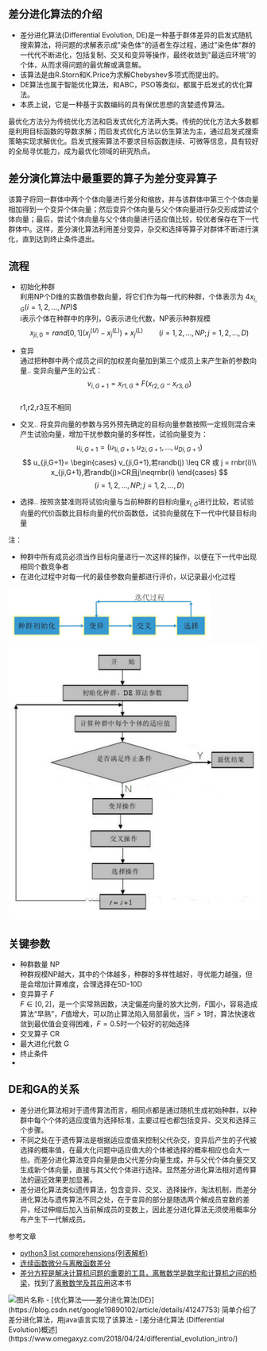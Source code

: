 ## 差分进化算法的介绍  
- 差分进化算法(Differential Evolution, DE)是一种基于群体差异的启发式随机搜索算法，将问题的求解表示成"染色体"的适者生存过程，通过"染色体"群的一代代不断进化，包括复制、交叉和变异等操作，最终收敛到"最适应环境"的个体，从而求得问题的最优解或满意解。
- 该算法是由R.Storn和K.Price为求解Chebyshev多项式而提出的。
- DE算法也属于智能优化算法，和ABC，PSO等类似，都属于启发式的优化算法。
- 本质上说，它是一种基于实数编码的具有保优思想的贪婪遗传算法。


最优化方法分为传统优化方法和启发式优化方法两大类。传统的优化方法大多数都是利用目标函数的导数求解；而启发式优化方法以仿生算法为主，通过启发式搜索策略实现求解优化。启发式搜索算法不要求目标函数连续、可微等信息，具有较好的全局寻优能力，成为最优化领域的研究热点。

## 差分演化算法中最重要的算子为差分变异算子  
该算子将同一群体中两个个体向量进行差分和缩放，并与该群体中第三个个体向量相加得到一个变异个体向量；然后变异个体向量与父个体向量进行杂交形成尝试个体向量；最后，尝试个体向量与父个体向量进行适应值比较，较优者保存在下一代群体中。这样，差分演化算法利用差分变异，杂交和选择等算子对群体不断进行演化，直到达到终止条件退出。  
## 流程
- 初始化种群  
利用NP个D维的实数值参数向量，将它们作为每一代的种群，个体表示为
$4x_{i,G}(i=1,2,...,NP)$$  
i表示个体在种群中的序列，G表示进化代数，NP表示种群规模
$$x_{ji,0}=rand[0,1](x_j^{(U)}-x_j^{(L)})+x_j^{(L)} \qquad (i=1,2,...,NP;j=1,2,...,D)$$

- 变异  
通过把种群中两个成员之间的加权差向量加到第三个成员上来产生新的参数向量..
变异向量产生的公式：
$$v_{i,G+1}=x_{r1,G}+F(x_{r2,G}-x_{r3,G})$$  
r1,r2,r3互不相同
- 交叉..
将变异向量的参数与另外预先确定的目标向量参数按照一定规则混合来产生试验向量，增加干扰参数向量的多样性，试验向量变为：
$$u_{i,G+1}=(u_{1i,G+1},u_{2i,G+1},...,u_{Di,G+1})$$
$$
u_{ji,G+1}=
\begin{cases}
v_{ji,G+1},若randb(j) \leq CR 或 j = rnbr(i)\\
x_{ji,G+1},若randb(j)>CR且j\neqrnbr(i)
\end{cases}
$$
$$(i=1,2,...,NP;j=1,2,...,D)$$
- 选择..
按照贪婪准则将试验向量与当前种群的目标向量$x_{i,G}$进行比较，若试验向量的代价函数比目标向量的代价函数低，试验向量就在下一代中代替目标向量

注：
- 种群中所有成员必须当作目标向量进行一次这样的操作，以便在下一代中出现相同个数竞争者
- 在进化过程中对每一代的最佳参数向量都进行评价，以记录最小化过程

![](../image/差分进化流程.png)
![](../image/DEFLOW.jpg)

## 关键参数
- 种群数量 NP  
种群规模NP越大，其中的个体越多，种群的多样性越好，寻优能力越强，但是会增加计算难度，合理选择在5D-10D
- 变异算子 $F$  
$F\in[0,2]$，是一个实常熟因数，决定偏差向量的放大比例，$F$国小，容易造成算法“早熟”，$F$值增大，可以防止算法陷入局部最优，当$F>1$时，算法快速收敛到最优值会变得困难，$F=0.5$时一个较好的初始选择
- 交叉算子 CR  
- 最大进化代数 G  
- 终止条件  
- 

## DE和GA的关系
- 差分进化算法相对于遗传算法而言，相同点都是通过随机生成初始种群，以种群中每个个体的适应度值为选择标准，主要过程也都包括变异、交叉和选择三个步骤。
- 不同之处在于遗传算法是根据适应度值来控制父代杂交，变异后产生的子代被选择的概率值，在最大化问题中适应值大的个体被选择的概率相应也会大一些。而差分进化算法变异向量是由父代差分向量生成，并与父代个体向量交叉生成新个体向量，直接与其父代个体进行选择。显然差分进化算法相对遗传算法的逼近效果更加显著。
- 差分进化算法类似遗传算法，包含变异、交叉、选择操作，淘汰机制，而差分进化算法与遗传算法不同之处，在于变异的部分是随选两个解成员变数的差异，经过伸缩后加入当前解成员的变数上，因此差分进化算法无须使用概率分布产生下一代解成员。

参考文章
- [python3 list comprehensions(列表解析)](https://docs.python.org/3/tutorial/datastructures.html#list-comprehensions)
- [连续函数微分与离散函数差分](https://blog.csdn.net/lz0499/article/details/71937737)
- [差分方程是解决计算机问题的重要的工具，离散数学是数学和计算机之间的桥梁](https://www.zhihu.com/question/38040913/answer/74954244)，找到了[离散数学及其应用](https://pic2.zhimg.com/v2-ecb056b8f5c6c9f7c4297dc2c7fbd313_r.jpg?source=1940ef5c)这本书  
<img src="https://pic2.zhimg.com/v2-ecb056b8f5c6c9f7c4297dc2c7fbd313_r.jpg?source=1940ef5c" height="150" alt="图片名称" />
- [优化算法——差分进化算法(DE)](https://blog.csdn.net/google19890102/article/details/41247753) 简单介绍了差分进化算法，用java语言实现了该算法
- [差分进化算法 (Differential Evolution)概述](https://www.omegaxyz.com/2018/04/24/differential_evolution_intro/)